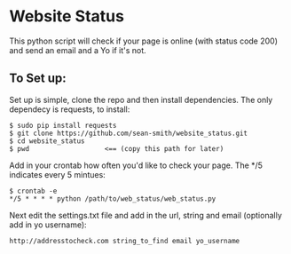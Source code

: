 Website Status
==============

This python script will check if your page is online (with status code 200) and send an email and a Yo if it's not.

To Set up:
----------
Set up is simple, clone the repo and then install dependencies. The only dependecy is requests, to install:

    $ sudo pip install requests
    $ git clone https://github.com/sean-smith/website_status.git
    $ cd website_status
    $ pwd                   <== (copy this path for later)


Add in your crontab how often you'd like to check your page. The */5 indicates every 5 mintues:

    $ crontab -e
    */5 * * * * python /path/to/web_status/web_status.py

Next edit the settings.txt file and add in the url, string and email (optionally add in yo username):

    http://addresstocheck.com string_to_find email yo_username
